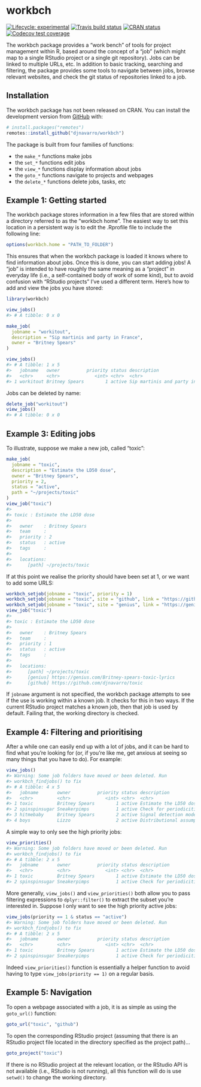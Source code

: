 
<!-- README.md is generated from README.Rmd. Please edit that file -->

# workbch

<!-- badges: start -->

[![Lifecycle:
experimental](https://img.shields.io/badge/lifecycle-experimental-orange.svg)](https://www.tidyverse.org/lifecycle/#experimental)
[![Travis build
status](https://travis-ci.org/djnavarro/workbch.svg?branch=master)](https://travis-ci.org/djnavarro/workbch)
[![CRAN
status](https://www.r-pkg.org/badges/version/workbch)](https://cran.r-project.org/package=workbch)
[![Codecov test
coverage](https://codecov.io/gh/djnavarro/workbch/branch/master/graph/badge.svg)](https://codecov.io/gh/djnavarro/workbch?branch=master)
<!-- badges: end -->

The workbch package provides a “work bench” of tools for project
management within R, based around the concept of a “job” (which might
map to a single RStudio project or a single git repository). Jobs can be
linked to multiple URLs, etc. In addition to basic tracking, searching
and filtering, the package provides some tools to navigate between jobs,
browse relevant websites, and check the git status of repositories
linked to a job.

## Installation

The workbch package has not been released on CRAN. You can install the
development version from [GitHub](https://github.com/) with:

``` r
# install.packages("remotes")
remotes::install_github("djnavarro/workbch")
```

The package is built from four families of functions:

  - the `make_*` functions make jobs
  - the `set_*` functions edit jobs
  - the `view_*` functions display information about jobs
  - the `goto_*` functions navigate to projects and webpages
  - the `delete_*` functions delete jobs, tasks, etc

## Example 1: Getting started

The workbch package stores information in a few files that are stored
within a directory referred to as the “workbch home”. The easiest way to
set this location in a persistent way is to edit the .Rprofile file to
include the following line:

``` r
options(workbch.home = "PATH_TO_FOLDER")
```

This ensures that when the workbch package is loaded it knows where to
find information about jobs. Once this is done, you can start adding
jobs\! A “job” is intended to have roughly the same meaning as a
“project” in everyday life (i.e., a self-contained body of work of
some kind), but to avoid confusion with “RStudio projects” I’ve used a
different term. Here’s how to add and view the jobs you have stored:

``` r
library(workbch)

view_jobs()
#> # A tibble: 0 x 0

make_job(
  jobname = "workitout", 
  description = "Sip martinis and party in France", 
  owner = "Britney Spears"
)

view_jobs()
#> # A tibble: 1 x 5
#>   jobname   owner          priority status description                     
#>   <chr>     <chr>             <int> <chr>  <chr>                           
#> 1 workitout Britney Spears        1 active Sip martinis and party in France
```

Jobs can be deleted by name:

``` r
delete_job("workitout")
view_jobs()
#> # A tibble: 0 x 0
```

## Example 3: Editing jobs

To illustrate, suppose we make a new job, called “toxic”:

``` r
make_job(
  jobname = "toxic",
  description = "Estimate the LD50 dose",
  owner = "Britney Spears",
  priority = 2,
  status = "active",
  path = "~/projects/toxic"
)
view_job("toxic")
#> 
#> toxic : Estimate the LD50 dose 
#> 
#>   owner    : Britney Spears 
#>   team     :  
#>   priority : 2 
#>   status   : active 
#>   tags     :  
#> 
#>   locations: 
#>      [path] ~/projects/toxic
```

If at this point we realise the priority should have been set at 1, or
we want to add some URLS:

``` r
workbch_setjob(jobname = "toxic", priority = 1)
workbch_setjob(jobname = "toxic", site = "github", link = "https://github.com/djnavarro/toxic")
workbch_setjob(jobname = "toxic", site = "genius", link = "https://genius.com/Britney-spears-toxic-lyrics")
view_job("toxic")
#> 
#> toxic : Estimate the LD50 dose 
#> 
#>   owner    : Britney Spears 
#>   team     :  
#>   priority : 1 
#>   status   : active 
#>   tags     :  
#> 
#>   locations: 
#>      [path] ~/projects/toxic
#>      [genius] https://genius.com/Britney-spears-toxic-lyrics
#>      [github] https://github.com/djnavarro/toxic
```

If `jobname` argument is not specified, the workbch package attempts to
see if the use is working within a known job. It checks for this in two
ways. If the current RStudio project matches a known job, then that job
is used by default. Failing that, the working directory is checked.

## Example 4: Filtering and prioritising

After a while one can easily end up with a lot of jobs, and it can be
hard to find what you’re looking for (or, if you’re like me, get anxious
at seeing so many things that you have to do). For example:

``` r
view_jobs()
#> Warning: Some job folders have moved or been deleted. Run
#> workbch_findjobs() to fix
#> # A tibble: 4 x 5
#>   jobname       owner          priority status description               
#>   <chr>         <chr>             <int> <chr>  <chr>                     
#> 1 toxic         Britney Spears        1 active Estimate the LD50 dose    
#> 2 spinspinsugar Sneakerpimps          1 active Check for periodicities   
#> 3 hitmebaby     Britney Spears        2 active Signal detection modelling
#> 4 boys          Lizzo                 2 active Distributional assumptions
```

A simple way to only see the high priority jobs:

``` r
view_priorities()
#> Warning: Some job folders have moved or been deleted. Run
#> workbch_findjobs() to fix
#> # A tibble: 2 x 5
#>   jobname       owner          priority status description            
#>   <chr>         <chr>             <int> <chr>  <chr>                  
#> 1 toxic         Britney Spears        1 active Estimate the LD50 dose 
#> 2 spinspinsugar Sneakerpimps          1 active Check for periodicities
```

More generally, `view_jobs()` and `view_priorities()` both allow you to
pass filtering expressions to `dplyr::filter()` to extract the subset
you’re interested in. Suppose I only want to see the high priority
active jobs:

``` r
view_jobs(priority == 1 & status == "active")
#> Warning: Some job folders have moved or been deleted. Run
#> workbch_findjobs() to fix
#> # A tibble: 2 x 5
#>   jobname       owner          priority status description            
#>   <chr>         <chr>             <int> <chr>  <chr>                  
#> 1 toxic         Britney Spears        1 active Estimate the LD50 dose 
#> 2 spinspinsugar Sneakerpimps          1 active Check for periodicities
```

Indeed `view_priorities()` function is essentially a helper function to
avoid having to type `view_jobs(priority == 1)` on a regular basis.

## Example 5: Navigation

To open a webpage associated with a job, it is as simple as using the
`goto_url()` function:

``` r
goto_url("toxic", "github")
```

To open the corresponding RStudio project (assuming that there is an
RStudio project file located in the directory specified as the project
path)…

``` r
goto_project("toxic")
```

If there is no RStudio project at the relevant location, or the RStudio
API is not available (i.e., RStudio is not running), all this function
will do is use `setwd()` to change the working directory.
